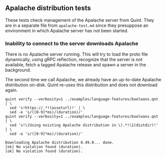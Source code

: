 ## Apalache distribution tests

<!-- !test program
bash -
-->

These tests check management of the Apalache server from Quint.
They are in a separate file from `apalache-test.md` since they presuppose an
environment in which Apalache server has not been started.

### Inability to connect to the server downloads Apalache

There is no Apalache server running. This will try to load the proto file
dynamically, using gRPC reflection, recognize that the server is not available,
fetch a tagged Apalache release and spawn a server in the background.

The second time we call Apalache, we already have an up-to-date Apalache
distribution on-disk. Quint re-uses this distribution and does not download
again.


<!-- !test in server not running -->
```
quint verify --verbosity=1 ../examples/language-features/booleans.qnt | \
  sed 's!https://.*!(asseturl)!' | \
  sed -e 's/([0-9]*ms)/(duration)/'
quint verify --verbosity=1 ../examples/language-features/booleans.qnt | \
  sed 's!\(Using existing Apalache distribution in \).*!\1(distdir)!' | \
  sed -e 's/([0-9]*ms)/(duration)/'
```

<!-- !test out server not running -->
```
Downloading Apalache distribution 0.49.0... done.
[ok] No violation found (duration).
[ok] No violation found (duration).
```
